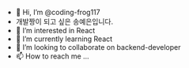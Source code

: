 - 👋 Hi, I’m @coding-frog117 
- 개발짱이 되고 싶은 송예은입니다.
- 👀 I’m interested in React
- 🌱 I’m currently learning React
- 💞️ I’m looking to collaborate on backend-developer
- 📫 How to reach me ...

<!---
coding-frog117/coding-frog117 is a ✨ special ✨ repository because its `README.md` (this file) appears on your GitHub profile.
You can click the Preview link to take a look at your changes.
--->
 
